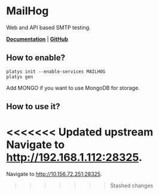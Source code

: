 # MailHog

Web and API based SMTP testing.

**[Documentation](https://github.com/blueimp/mailhog)** | **[GitHub](https://github.com/blueimp/mailhog)**

## How to enable?

```
platys init --enable-services MAILHOG
platys gen
```

Add MONGO if you want to use MongoDB for storage.

## How to use it?

<<<<<<< Updated upstream
Navigate to <http://192.168.1.112:28325>.
=======
Navigate to <http://10.156.72.251:28325>.
>>>>>>> Stashed changes
